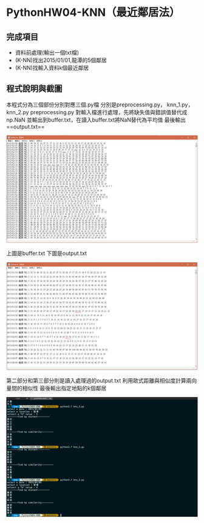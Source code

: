 # PythonHW04-KNN（最近鄰居法）
## 完成項目
 * 資料前處理(輸出一個txt檔)
 * (K-NN)找出2015/01/01,龍潭的5個鄰居
 * (K-NN)找輸入資料k個最近鄰居
 
## 程式說明與截圖

本程式分為三個部份分別對應三個.py檔
分別是preprocessing.py， knn_1.py，knn_2.py
preprocessing.py 對輸入檔進行處理，先將缺失值與錯誤值替代成np.NaN
並輸出到buffer.txt，在讀入buffer.txt將NaN替代為平均值
最後輸出==output.txt==

![](https://github.com/miyuiki/PythonHW04-KNN/blob/master/capture/capture%2005292103.jpg?raw=true)

上圖是buffer.txt
下圖是output.txt

![](https://github.com/miyuiki/PythonHW04-KNN/blob/master/capture/capture%2005292104.jpg?raw=true)

第二部分和第三部分則是讀入處理過的output.txt
利用歐式距離與相似度計算兩向量間的相似性
最後輸出指定地點的k個鄰居

![](https://github.com/miyuiki/PythonHW04-KNN/blob/master/capture/%E8%9E%A2%E5%B9%95%E5%BF%AB%E7%85%A7%202017-05-29%20%E4%B8%8B%E5%8D%885.06.49.png?raw=true)

